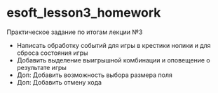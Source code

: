 # esoft_lesson3_homework

Практическое задание по итогам лекции №3

- Написать обработку событий для игры в крестики нолики и для сброса
состояния игры
- Добавить выделение выигрышной комбинации и оповещение о
результате игры
- Доп: Добавить возможность выбора размера поля
- Доп: Добавить отмену хода
